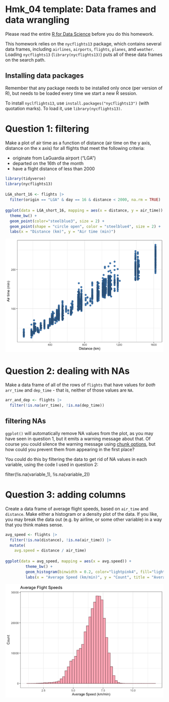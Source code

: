 # Hmk_04 template: Data frames and data wrangling

Please read the entire [R for Data
Science](https://r4ds.hadley.nz/data-transform) before you do this
homework.

This homework relies on the `nycflights13` package, which contains
several data frames, including `airlines`, `airports`, `flights`,
`planes`, and `weather`. Loading `nycflights13`
(`library(nycflights13)`) puts all of these data frames on the search
path.

## Installing data packages

Remember that any package needs to be installed only once (per version
of R), but needs to be loaded every time we start a new R session.

To install `nyclflights13`, use `install.packages("nycflights13")` (with
quotation marks). To load it, use `library(nycflights13)`.

# Question 1: filtering

Make a plot of air time as a function of distance (air time on the y
axis, distance on the x axis) for all flights that meet the following
criteria:

- originate from LaGuardia airport (“LGA”)
- departed on the 16th of the month
- have a flight distance of less than 2000

``` r
library(tidyverse)
library(nycflights13)

LGA_short_16 <- flights |>
  filter(origin == "LGA" & day == 16 & distance < 2000, na.rm = TRUE)

ggplot(data = LGA_short_16, mapping = aes(x = distance, y = air_time)) +
  theme_bw() +
  geom_point(color="steelblue3", size = 2) +
  geom_point(shape = "circle open", color = "steelblue4", size = 2) +
  labs(x = "Distance (km)", y = "Air time (min)")
```

![](hmk_04_data_frames_files/figure-commonmark/unnamed-chunk-1-1.png)

# Question 2: dealing with NAs

Make a data frame of all of the rows of `flights` that have values for
*both* `arr_time` and `dep_time` - that is, neither of those values are
`NA`.

``` r
arr_and_dep <- flights |>
  filter(!is.na(arr_time), !is.na(dep_time))
```

## filtering NAs

`ggplot()` will automatically remove NA values from the plot, as you may
have seen in question 1, but it emits a warning message about that. Of
course you could silence the warning message using [chunk
options](https://bookdown.org/yihui/rmarkdown-cookbook/chunk-options.html),
but how could you prevent them from appearing in the first place?

You could do this by filtering the data to get rid of NA values in each
variable, using the code I used in question 2:

filter(!is.na(variable_1), !is.na(variable_2))

# Question 3: adding columns

Create a data frame of average flight speeds, based on `air_time` and
`distance`. Make either a histogram or a density plot of the data. If
you like, you may break the data out (e.g. by airline, or some other
variable) in a way that you think makes sense.

``` r
avg_speed <- flights |>
  filter(!is.na(distance), !is.na(air_time)) |>
  mutate(
    avg.speed = distance / air_time)

ggplot(data = avg_speed, mapping = aes(x = avg.speed)) +
         theme_bw() +
         geom_histogram(binwidth = 0.2, color="lightpink4", fill="lightpink") +
         labs(x = "Average Speed (km/min)", y = "Count", title = "Average Flight Speeds")
```

![](hmk_04_data_frames_files/figure-commonmark/unnamed-chunk-3-1.png)
